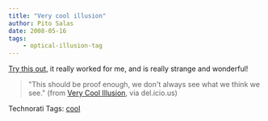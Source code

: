 ```yaml
---
title: "Very cool illusion"
author: Pito Salas
date: 2008-05-16
tags:
    - optical-illusion-tag
---
```




[Try this
out](<http://www.patmedia.net/marklevinson/cool/cool_illusion.html>), it
really worked for me, and is really strange and wonderful!

> "This should be proof enough, we don't always see what we think we see."
> (from [Very Cool
> Illusion](<http://www.patmedia.net/marklevinson/cool/cool_illusion.html>),
> via del.icio.us)

Technorati Tags: [cool](<http://www.technorati.com/tag/cool>)


